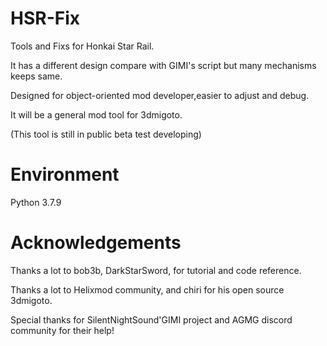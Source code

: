 # HSR-Fix
Tools and Fixs for Honkai Star Rail.

It has a different design compare with GIMI's script but many mechanisms keeps same.

Designed for object-oriented mod developer,easier to adjust and debug.

It will be a general mod tool for 3dmigoto.

(This tool is still in public beta test developing)
# Environment
Python 3.7.9

# Acknowledgements
Thanks a lot to bob3b, DarkStarSword, for tutorial and code reference.

Thanks a lot to Helixmod community, and chiri for his open source 3dmigoto.

Special thanks for SilentNightSound'GIMI project and AGMG discord community for their help!